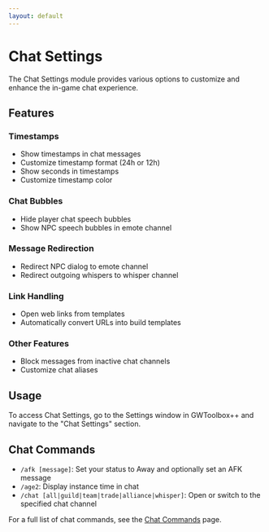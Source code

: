 ```yaml
---
layout: default
---
```


# Chat Settings

The Chat Settings module provides various options to customize and enhance the in-game chat experience.

## Features

### Timestamps
- Show timestamps in chat messages
- Customize timestamp format (24h or 12h)
- Show seconds in timestamps
- Customize timestamp color

### Chat Bubbles
- Hide player chat speech bubbles
- Show NPC speech bubbles in emote channel

### Message Redirection
- Redirect NPC dialog to emote channel
- Redirect outgoing whispers to whisper channel

### Link Handling
- Open web links from templates
- Automatically convert URLs into build templates

### Other Features
- Block messages from inactive chat channels
- Customize chat aliases

## Usage

To access Chat Settings, go to the Settings window in GWToolbox++ and navigate to the "Chat Settings" section.

## Chat Commands

- `/afk [message]`: Set your status to Away and optionally set an AFK message
- `/age2`: Display instance time in chat
- `/chat [all|guild|team|trade|alliance|whisper]`: Open or switch to the specified chat channel

For a full list of chat commands, see the [Chat Commands](commands) page.
